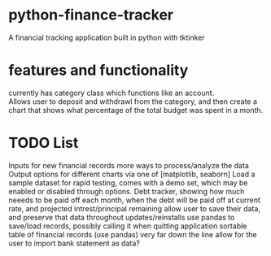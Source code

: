 # python-finance-tracker
A financial tracking application built in python with tktinker

# features and functionality
currently has category class which functions like an account.  
Allows user to deposit and withdrawl from the category, and then create a chart that shows what percentage of the total budget was spent in a month.  
# TODO List
Inputs for new financial records
more ways to process/analyze the data
Output options for different charts via one of [matplotlib, seaborn]
Load a sample dataset for rapid testing, comes with a demo set, which may be enabled or disabled through options. 
Debt tracker, showing how much neeeds to be paid off each month, when the debt will be paid off at current rate, and projected intrest/principal remaining
allow user to save their data, and preserve that data throughout updates/reinstalls 
use pandas to save/load records, possibly calling it when quitting application
sortable table of financial records (use pandas)
very far down the line allow for the user to import bank statement as data?